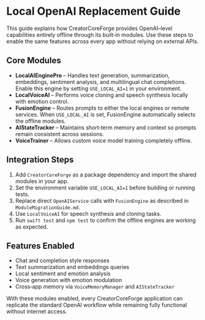 # Local OpenAI Replacement Guide

This guide explains how CreatorCoreForge provides OpenAI–level capabilities entirely offline through its built‑in modules. Use these steps to enable the same features across every app without relying on external APIs.

## Core Modules

- **LocalAIEnginePro** – Handles text generation, summarization, embeddings, sentiment analysis, and multilingual chat completions. Enable this engine by setting `USE_LOCAL_AI=1` in your environment.
- **LocalVoiceAI** – Performs voice cloning and speech synthesis locally with emotion control.
- **FusionEngine** – Routes prompts to either the local engines or remote services. When `USE_LOCAL_AI` is set, FusionEngine automatically selects the offline modules.
- **AIStateTracker** – Maintains short‑term memory and context so prompts remain consistent across sessions.
- **VoiceTrainer** – Allows custom voice model training completely offline.

## Integration Steps

1. Add `CreatorCoreForge` as a package dependency and import the shared modules in your app.
2. Set the environment variable `USE_LOCAL_AI=1` before building or running tests.
3. Replace direct `OpenAIService` calls with `FusionEngine` as described in `ModuleMigrationGuide.md`.
4. Use `LocalVoiceAI` for speech synthesis and cloning tasks.
5. Run `swift test` and `npm test` to confirm the offline engines are working as expected.

## Features Enabled

- Chat and completion style responses
- Text summarization and embeddings queries
- Local sentiment and emotion analysis
- Voice generation with emotion modulation
- Cross‑app memory via `VoiceMemoryManager` and `AIStateTracker`

With these modules enabled, every CreatorCoreForge application can replicate the standard OpenAI workflow while remaining fully functional without internet access.
